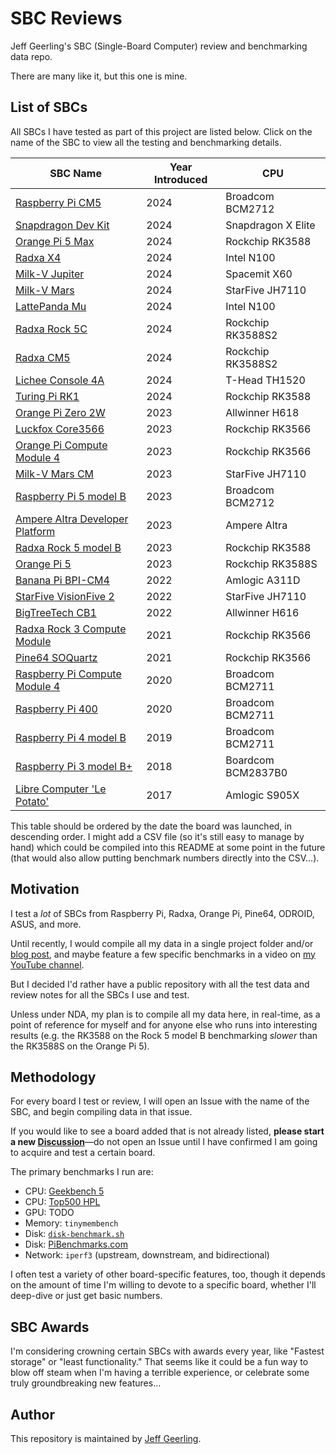 # SBC Reviews

Jeff Geerling's SBC (Single-Board Computer) review and benchmarking data repo.

There are many like it, but this one is mine.

## List of SBCs

All SBCs I have tested as part of this project are listed below. Click on the name of the SBC to view all the testing and benchmarking details.

| SBC Name | Year Introduced | CPU |
| --- | --- | --- |
| [Raspberry Pi CM5](https://github.com/geerlingguy/sbc-reviews/issues/58) | 2024 | Broadcom BCM2712 |
| [Snapdragon Dev Kit](https://github.com/geerlingguy/sbc-reviews/issues/51) | 2024 | Snapdragon X Elite |
| [Orange Pi 5 Max](https://github.com/geerlingguy/sbc-reviews/issues/49) | 2024 | Rockchip RK3588 |
| [Radxa X4](https://github.com/geerlingguy/sbc-reviews/issues/48) | 2024 | Intel N100 |
| [Milk-V Jupiter](https://github.com/geerlingguy/sbc-reviews/issues/47) | 2024 | Spacemit X60 |
| [Milk-V Mars](https://github.com/geerlingguy/sbc-reviews/issues/46) | 2024 | StarFive JH7110 |
| [LattePanda Mu](https://github.com/geerlingguy/sbc-reviews/issues/42) | 2024 | Intel N100 |
| [Radxa Rock 5C](https://github.com/geerlingguy/sbc-reviews/issues/41) | 2024 | Rockchip RK3588S2 |
| [Radxa CM5](https://github.com/geerlingguy/sbc-reviews/issues/40) | 2024 | Rockchip RK3588S2 |
| [Lichee Console 4A](https://github.com/geerlingguy/sbc-reviews/issues/39) | 2024 | T-Head TH1520 |
| [Turing Pi RK1](https://github.com/geerlingguy/sbc-reviews/issues/38) | 2024 | Rockchip RK3588 |
| [Orange Pi Zero 2W](https://github.com/geerlingguy/sbc-reviews/issues/33) | 2023 | Allwinner H618 |
| [Luckfox Core3566](https://github.com/geerlingguy/sbc-reviews/issues/27) | 2023 | Rockchip RK3566 |
| [Orange Pi Compute Module 4](https://github.com/geerlingguy/sbc-reviews/issues/26) | 2023 | Rockchip RK3566 |
| [Milk-V Mars CM](https://github.com/geerlingguy/sbc-reviews/issues/22) | 2023 | StarFive JH7110 |
| [Raspberry Pi 5 model B](https://github.com/geerlingguy/sbc-reviews/issues/21) | 2023 | Broadcom BCM2712 |
| [Ampere Altra Developer Platform](https://github.com/geerlingguy/sbc-reviews/issues/19) | 2023 | Ampere Altra |
| [Radxa Rock 5 model B](https://github.com/geerlingguy/sbc-reviews/issues/3) | 2023 | Rockchip RK3588 |
| [Orange Pi 5](https://github.com/geerlingguy/sbc-reviews/issues/5) | 2023 | Rockchip RK3588S |
| [Banana Pi BPI-CM4](https://github.com/geerlingguy/sbc-reviews/issues/11) | 2022 | Amlogic A311D |
| [StarFive VisionFive 2](https://github.com/geerlingguy/sbc-reviews/issues/10) | 2022 | StarFive JH7110 |
| [BigTreeTech CB1](https://github.com/geerlingguy/sbc-reviews/issues/28) | 2022 | Allwinner H616 |
| [Radxa Rock 3 Compute Module](https://github.com/geerlingguy/sbc-reviews/issues/15) | 2021 | Rockchip RK3566 |
| [Pine64 SOQuartz](https://github.com/geerlingguy/sbc-reviews/issues/7) | 2021 | Rockchip RK3566 |
| [Raspberry Pi Compute Module 4](https://github.com/geerlingguy/sbc-reviews/issues/8) | 2020 | Broadcom BCM2711 |
| [Raspberry Pi 400](https://github.com/geerlingguy/sbc-reviews/issues/59) | 2020 | Broadcom BCM2711 |
| [Raspberry Pi 4 model B](https://github.com/geerlingguy/sbc-reviews/issues/4) | 2019 | Broadcom BCM2711 |
| [Raspberry Pi 3 model B+](https://github.com/geerlingguy/sbc-reviews/issues/16) | 2018 | Boardcom BCM2837B0 |
| [Libre Computer 'Le Potato'](https://github.com/geerlingguy/sbc-reviews/issues/17) | 2017 | Amlogic S905X |

This table should be ordered by the date the board was launched, in descending order. I might add a CSV file (so it's still easy to manage by hand) which could be compiled into this README at some point in the future (that would also allow putting benchmark numbers directly into the CSV...).

## Motivation

I test a _lot_ of SBCs from Raspberry Pi, Radxa, Orange Pi, Pine64, ODROID, ASUS, and more.

Until recently, I would compile all my data in a single project folder and/or [blog post](https://www.jeffgeerling.com/tags/sbc), and maybe feature a few specific benchmarks in a video on [my YouTube channel](https://www.youtube.com/c/JeffGeerling).

But I decided I'd rather have a public repository with all the test data and review notes for all the SBCs I use and test.

Unless under NDA, my plan is to compile all my data here, in real-time, as a point of reference for myself and for anyone else who runs into interesting results (e.g. the RK3588 on the Rock 5 model B benchmarking _slower_ than the RK3588S on the Orange Pi 5).

## Methodology

For every board I test or review, I will open an Issue with the name of the SBC, and begin compiling data in that issue.

If you would like to see a board added that is not already listed, **please start a new [Discussion](https://github.com/geerlingguy/sbc-reviews/discussions)**—do not open an Issue until I have confirmed I am going to acquire and test a certain board.

The primary benchmarks I run are:

  - CPU: [Geekbench 5](https://www.geekbench.com/download/)
  - CPU: [Top500 HPL](https://github.com/geerlingguy/top500-benchmark)
  - GPU: TODO
  - Memory: `tinymembench`
  - Disk: [`disk-benchmark.sh`](https://github.com/geerlingguy/pi-cluster/blob/master/benchmarks/disk-benchmark.sh)
  - Disk: [PiBenchmarks.com](https://pibenchmarks.com)
  - Network: `iperf3` (upstream, downstream, and bidirectional)

I often test a variety of other board-specific features, too, though it depends on the amount of time I'm willing to devote to a specific board, whether I'll deep-dive or just get basic numbers.

## SBC Awards

I'm considering crowning certain SBCs with awards every year, like "Fastest storage" or "least functionality." That seems like it could be a fun way to blow off steam when I'm having a terrible experience, or celebrate some truly groundbreaking new features...

## Author

This repository is maintained by [Jeff Geerling](https://www.jeffgeerling.com).
